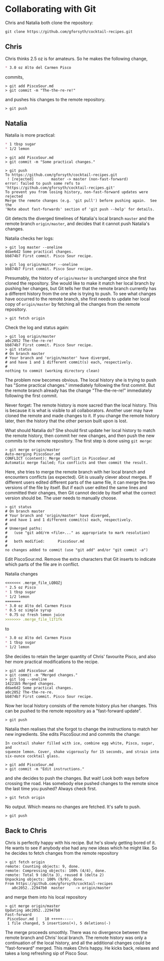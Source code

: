 Collaborating with Git
======================

Chris and Natalia both clone the repository:

```shell
git clone https://github.com/gforsyth/cocktail-recipes.git
```

Chris
-----

Chris thinks 2.5 oz is for amateurs. So he makes the following change,

```markdown
* 3.0 oz Alto del Carmen Pisco
```

commits,

```shell
> git add PiscoSour.md
> git commit -m "The-the-re-re!"
```

and pushes his changes to the remote repository.

```shell
> git push
```

Natalia
-------

Natalia is more practical:

```markdown
* 1 tbsp sugar
* 1/2 lemon
```
```shell
> git add PiscoSour.md
> git commit -m "Some practical changes."
```
```shell
> git push
To https://github.com/gforsyth/cocktail-recipes.git
 ! [rejected]        master -> master (non-fast-forward)
error: failed to push some refs to 'https://github.com/gforsyth/cocktail-recipes.git'
To prevent you from losing history, non-fast-forward updates were rejected
Merge the remote changes (e.g. 'git pull') before pushing again.  See the
'Note about fast-forwards' section of 'git push --help' for details.
```

Git detects the diverged timelines of Natalia's local branch `master` and the 
remote branch `origin/master`, and decides that it cannot push Natalia's 
changes.

Natalia checks her logs:

```
> git log master --oneline
ddae6d2 Some practical changes.
bb874b7 First commit. Pisco Sour recipe.
```

```
> git log origin/master --oneline
bb874b7 First commit. Pisco Sour recipe.
```

Presumably, the history of `origin/master` is unchanged since she first cloned 
the repository. She would like to make it match her local branch by pushing her 
changes, but Git tells her that the remote branch currently has a different 
history from the one she is trying to push. To see what changes have occurred 
to the remote branch, she first needs to update her local copy of 
`origin/master` by fetching all the changes from the remote repository.

```
> git fetch origin
```

Check the log and status again:
```
> git log origin/master
a0c2052 The-the-re-re!
bb874b7 First commit. Pisco Sour recipe.
> git status
# On branch master
# Your branch and 'origin/master' have diverged,
# and have 1 and 1 different commit(s) each, respectively.
#
nothing to commit (working directory clean)
```

The problem now becomes obvious. The local history she is trying to push has 
"Some practical changes." immediately following the first commit. But the 
remote branch already has the change "The-the-re-re!" immediately following the 
first commit.

Never forget: The remote history is more sacred than the local history. This is 
because it is what is visible to all collaborators. Another user may have 
cloned the remote and made changes to it. If you change the remote history 
later, then the history that the other person built upon is lost.

What should Natalia do? She should first update her local history to match the 
remote history, then commit her new changes, and then push the new commits to 
the remote repository. The first step is done using `git merge`:

```
> git merge origin/master
Auto-merging PiscoSour.md
CONFLICT (content): Merge conflict in PiscoSour.md
Automatic merge failed; fix conflicts and then commit the result.
```

Here, she tries to merge the remote branch with her local branch and 
encounters conflicts (as expected). Git is usually clever about merges. If 
different users edited different parts of the same file, it can merge the two 
versions of the file by itself. But if each user edited the same lines and 
committed their changes, then Git cannot decide by itself what the correct 
version should be. The user needs to manually choose.

```
> git status
# On branch master
# Your branch and 'origin/master' have diverged,
# and have 1 and 1 different commit(s) each, respectively.
#
# Unmerged paths:
#   (use "git add/rm <file>..." as appropriate to mark resolution)
#
#	both modified:      PiscoSour.md
#
no changes added to commit (use "git add" and/or "git commit -a")
```

Edit PiscoSour.md. Remove the extra characters that Git inserts to indicate  
which parts of the file are in conflict.

Natalia changes

```markdown
<<<<<<< .merge_file_LQBQZj
* 2.5 oz Pisco
* 1 tbsp sugar
* 1/2 lemon
=======
* 3.0 oz Alto del Carmen Pisco
* 0.5 oz simple syrup
* 0.75 oz fresh lemon juice
>>>>>>> .merge_file_l1T1fk
```

to

```markdown
* 3.0 oz Alto del Carmen Pisco
* 1 tbsp sugar
* 1/2 lemon
```

She decides to retain the larger quantity of Chris' favourite Pisco, and also 
her more practical modifications to the recipe.

```
> git add PiscoSour.md
> git commit -m "Merged changes."
> git log --oneline
14221b5 Merged changes.
ddae6d2 Some practical changes.
a0c2052 The-the-re-re.
bb874b7 First commit. Pisco Sour recipe.
```

Now her local history consists of the remote history plus her changes. This can 
be pushed to the remote repository as a "fast-forward update".

```
> git push
```

Natalia then realises that she forgot to change the instructions to match her 
new ingredients. She edits PiscoSour.md and commits the change:

```
In cocktail shaker filled with ice, combine egg white, Pisco, sugar, and
squeeze lemon. Cover, shake vigorously for 15 seconds, and strain into
six-ounce cocktail glass.
```
```
> git add PiscoSour.md
> git commit -m "Edit instructions."
```

and she decides to push the changes. But wait! Look both ways before crossing 
the road. Has somebody else pushed changes to the remote since the last time 
you pushed? Always check first.
```
> git fetch origin
```
No output. Which means no changes are fetched. It's safe to push.
```
> git push
```

Back to Chris
-------------
Chris is perfectly happy with his recipe. But he's slowly getting bored of it. 
He wants to see if anybody else had any new ideas which he might like. So he 
decides to fetch changes from the remote repository
```
> git fetch origin
remote: Counting objects: 9, done.
remote: Compressing objects: 100% (4/4), done.
remote: Total 9 (delta 3), reused 8 (delta 2)
Unpacking objects: 100% (9/9), done.
From https://github.com/gforsyth/cocktail-recipes
   a0c2052..22947b0  master     -> origin/master
```
and merge them into his local repository
```
> git merge origin/master
Updating a0c2052..22947b0
Fast-forward
 PiscoSour.md |   10 +++++-----
 1 file changed, 5 insertions(+), 5 deletions(-)
```

The merge proceeds smoothly. There was no divergence between the remote branch 
and Chris' local branch. The remote history was only a continuation of the 
local history, and all the additional changes could be "fast-forward" merged. 
This makes Chris happy. He kicks back, relaxes and takes a long refreshing sip 
of Pisco Sour.
